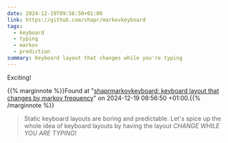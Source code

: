 ```yaml
---
date: 2024-12-19T09:56:50+01:00
link: https://github.com/shapr/markovkeyboard
tags:
  - keyboard
  - typing
  - markov
  - prediction
summary: Keyboard layout that changes while you're typing
---
```

Exciting!

{{% marginnote %}}Found at "[shaprmarkovkeyboard: keyboard layout that changes by markov frequency](https://web.archive.org/web/20241219095650/https://github.com/shapr/markovkeyboard)" on 2024-12-19 09:56:50 +01:00.{{% /marginnote %}}

> Static keyboard layouts are boring and predictable. Let's spice up the whole idea of keyboard layouts by having the layout _CHANGE WHILE YOU ARE TYPING_!